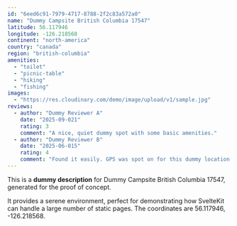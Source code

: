 ```yaml
---
id: "6eed6c91-7979-4717-8788-2f2c83a572a0"
name: "Dummy Campsite British Columbia 17547"
latitude: 56.117946
longitude: -126.218568
continent: "north-america"
country: "canada"
region: "british-columbia"
amenities:
  - "toilet"
  - "picnic-table"
  - "hiking"
  - "fishing"
images:
  - "https://res.cloudinary.com/demo/image/upload/v1/sample.jpg"
reviews:
  - author: "Dummy Reviewer A"
    date: "2025-09-021"
    rating: 3
    comment: "A nice, quiet dummy spot with some basic amenities."
  - author: "Dummy Reviewer B"
    date: "2025-06-015"
    rating: 4
    comment: "Found it easily. GPS was spot on for this dummy location."
---
```


This is a **dummy description** for Dummy Campsite British Columbia 17547, generated for the proof of concept.

It provides a serene environment, perfect for demonstrating how SvelteKit can handle a large number of static pages. The coordinates are 56.117946, -126.218568.
